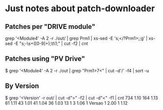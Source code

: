 # Just notes about patch-downloader

## Patches per "DRIVE module"
grep '<Module4' -A 2 -r ./out/ | grep Prm1 \| 
	xs-sed -E 's;</?Prm1>;;g' | xs-sed -E "s;-\s+([0-9]+);\t\1;" | cut -f2 | cnt

## Patches using "PV Drive"
$ grep '<Module4' -A 2 -r ./out | grep "Prm1>7<" | cut -d'/' -f4 | sort -u

## By Version

$ grep '<Version' -r out/ | cut -d">" -f2 | cut -d"<" -f1 | cnt
 734 1.10
 164 1.13
  61 1.11
  43 1.01
  41 1.04
  36 1.03
  13 1
   3 1.06
   1 Versao
   1 2.00
   1 1.12